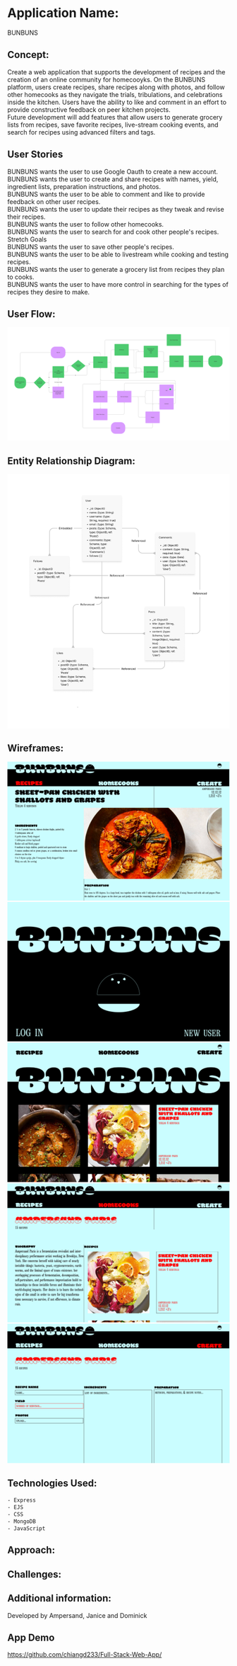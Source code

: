 # Application Name:
BUNBUNS

## Concept:
Create a web application that supports the development of recipes and the creation of an online community for homecooyks. On the BUNBUNS platform, users create recipes, share recipes along with photos, and follow other homecooks as they navigate the trials, tribulations, and celebrations inside the kitchen. Users have the ability to like and comment in an effort to provide constructive feedback on peer kitchen projects. </br>
Future development will add features that allow users to generate grocery lists from recipes, save favorite recipes, live-stream cooking events, and search for recipes using advanced filters and tags.

## User Stories

BUNBUNS wants the user to use Google Oauth to create a new account. </br>
BUNBUNS wants the user to create and share recipes with names, yield, ingredient lists, preparation instructions, and photos. </br>
BUNBUNS wants the user to be able to comment and like to provide feedback on other user recipes. </br>
BUNBUNS wants the user to update their recipes as they tweak and revise their recipes. </br>
BUNBUNS wants the user to follow other homecooks. </br>
BUNBUNS wants the user to search for and cook other people's recipes. </br>
Stretch Goals </br>
BUNBUNS wants the user to save other people's recipes. </br>
BUNBUNS wants the user to be able to livestream while cooking and testing recipes.</br>
BUNBUNS wants the user to generate a grocery list from recipes they plan to cooks.</br>
BUNBUNS wants the user to have more control in searching for the types of recipes they desire to make. </br>

## User Flow:
![User Flow Diagram](./readmephotos/BunBun.png)

## Entity Relationship Diagram:
![ERD](./readmephotos/ERD.png)

## Wireframes:
![Recipe Page](./readmephotos/Project_II-03.png)
![Home Page](./readmephotos/Project_II-04.png)
![Account Home Page](./readmephotos/Project_II-05.png)
![User Profile](./readmephotos/Project_II-06.png)
![Recipe Create](./readmephotos/Project_II-07.png)


## Technologies Used:
    - Express
    - EJS
    - CSS
    - MongoDB
    - JavaScript

## Approach:


## Challenges:


## Additional information:
Developed by Ampersand, Janice and Dominick

## App Demo
https://github.com/chiangd233/Full-Stack-Web-App/

